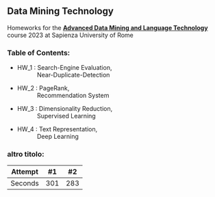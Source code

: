 ## Data Mining Technology

Homeworks for the [**Advanced Data Mining and Language Technology**](https://corsidilaurea.uniroma1.it/it/view-course-details/2022/29942/20190322084705/c4d3fb32-4761-4b52-9e20-6c3b672f50dd/fd7b47f5-0479-41b8-821c-eeb37900a4fd/8709b9e9-a659-4a9e-968c-09687c07cf73/9ffc13b7-5ed7-4c59-9e45-345305317146?guid_cv=fd7b47f5-0479-41b8-821c-eeb37900a4fd&current_erogata=c4d3fb32-4761-4b52-9e20-6c3b672f50dd) course 2023 at Sapienza University of Rome

### Table of Contents:

- HW_1 : Search-Engine Evaluation,\
&emsp;&emsp;&emsp; Near-Duplicate-Detection

- HW_2 : PageRank,\
&emsp;&emsp;&emsp; Recommendation System

- HW_3 : Dimensionality Reduction,\
&emsp;&emsp;&emsp; Supervised Learning

- HW_4 : Text Representation,\
&emsp;&emsp;&emsp; Deep Learning


### altro titolo:

| Attempt | #1    | #2    |
| :---:   | :---: | :---: |
| Seconds | 301   | 283   |
